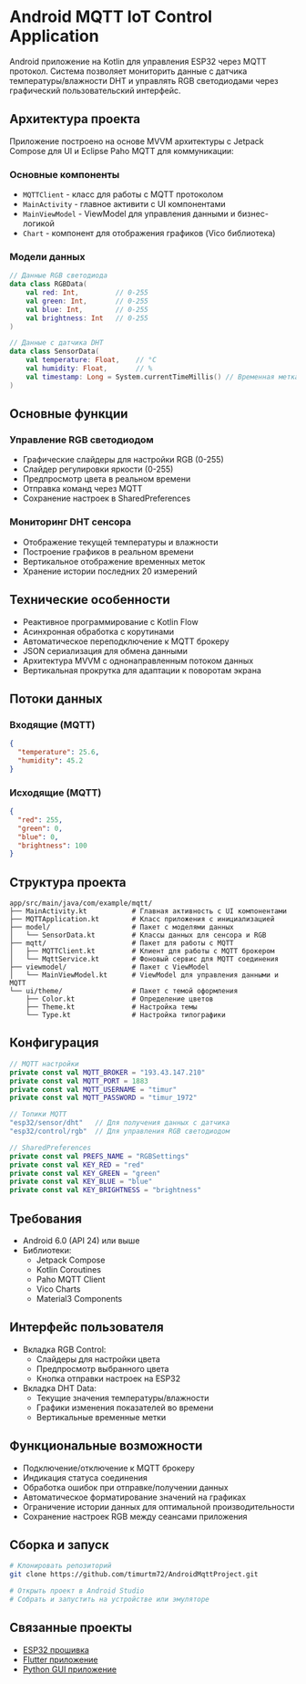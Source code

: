# Android MQTT IoT Control Application

Android приложение на Kotlin для управления ESP32 через MQTT протокол. Система позволяет мониторить данные с датчика температуры/влажности DHT и управлять RGB светодиодами через графический пользовательский интерфейс.

## Архитектура проекта

Приложение построено на основе MVVM архитектуры с Jetpack Compose для UI и Eclipse Paho MQTT для коммуникации:

### Основные компоненты
- `MQTTClient` - класс для работы с MQTT протоколом
- `MainActivity` - главное активити с UI компонентами
- `MainViewModel` - ViewModel для управления данными и бизнес-логикой
- `Chart` - компонент для отображения графиков (Vico библиотека)

### Модели данных
```kotlin
// Данные RGB светодиода
data class RGBData(
    val red: Int,         // 0-255
    val green: Int,       // 0-255
    val blue: Int,        // 0-255
    val brightness: Int   // 0-255
)

// Данные с датчика DHT
data class SensorData(
    val temperature: Float,    // °C
    val humidity: Float,       // %
    val timestamp: Long = System.currentTimeMillis() // Временная метка
)
```

## Основные функции

### Управление RGB светодиодом
- Графические слайдеры для настройки RGB (0-255)
- Слайдер регулировки яркости (0-255)
- Предпросмотр цвета в реальном времени
- Отправка команд через MQTT
- Сохранение настроек в SharedPreferences

### Мониторинг DHT сенсора
- Отображение текущей температуры и влажности
- Построение графиков в реальном времени
- Вертикальное отображение временных меток
- Хранение истории последних 20 измерений

## Технические особенности
- Реактивное программирование с Kotlin Flow
- Асинхронная обработка с корутинами
- Автоматическое переподключение к MQTT брокеру
- JSON сериализация для обмена данными
- Архитектура MVVM с однонаправленным потоком данных
- Вертикальная прокрутка для адаптации к поворотам экрана

## Потоки данных

### Входящие (MQTT)
```json
{
  "temperature": 25.6,
  "humidity": 45.2
}
```

### Исходящие (MQTT)
```json
{
  "red": 255,
  "green": 0,
  "blue": 0,
  "brightness": 100
}
```

## Структура проекта
```plaintext
app/src/main/java/com/example/mqtt/
├── MainActivity.kt           # Главная активность с UI компонентами
├── MQTTApplication.kt        # Класс приложения с инициализацией
├── model/                    # Пакет с моделями данных
│   └── SensorData.kt         # Классы данных для сенсора и RGB
├── mqtt/                     # Пакет для работы с MQTT
│   ├── MQTTClient.kt         # Клиент для работы с MQTT брокером
│   └── MqttService.kt        # Фоновый сервис для MQTT соединения
├── viewmodel/                # Пакет с ViewModel
│   └── MainViewModel.kt      # ViewModel для управления данными и MQTT
└── ui/theme/                 # Пакет с темой оформления
    ├── Color.kt              # Определение цветов
    ├── Theme.kt              # Настройка темы
    └── Type.kt               # Настройка типографики
```

## Конфигурация
```kotlin
// MQTT настройки
private const val MQTT_BROKER = "193.43.147.210"
private const val MQTT_PORT = 1883
private const val MQTT_USERNAME = "timur"
private const val MQTT_PASSWORD = "timur_1972"

// Топики MQTT
"esp32/sensor/dht"   // Для получения данных с датчика
"esp32/control/rgb"  // Для управления RGB светодиодом

// SharedPreferences
private const val PREFS_NAME = "RGBSettings"
private const val KEY_RED = "red"
private const val KEY_GREEN = "green"
private const val KEY_BLUE = "blue"
private const val KEY_BRIGHTNESS = "brightness"
```

## Требования
- Android 6.0 (API 24) или выше
- Библиотеки:
  - Jetpack Compose
  - Kotlin Coroutines
  - Paho MQTT Client
  - Vico Charts
  - Material3 Components

## Интерфейс пользователя
- Вкладка RGB Control:
  - Слайдеры для настройки цвета
  - Предпросмотр выбранного цвета
  - Кнопка отправки настроек на ESP32
- Вкладка DHT Data:
  - Текущие значения температуры/влажности
  - Графики изменения показателей во времени
  - Вертикальные временные метки

## Функциональные возможности
- Подключение/отключение к MQTT брокеру
- Индикация статуса соединения
- Обработка ошибок при отправке/получении данных
- Автоматическое форматирование значений на графиках
- Ограничение истории данных для оптимальной производительности
- Сохранение настроек RGB между сеансами приложения

## Сборка и запуск
```bash
# Клонировать репозиторий
git clone https://github.com/timurtm72/AndroidMqttProject.git

# Открыть проект в Android Studio
# Собрать и запустить на устройстве или эмуляторе
```

## Связанные проекты
- [ESP32 прошивка](https://github.com/timurtm72/esp_idf_esp32_mqtt_android)
- [Flutter приложение](https://github.com/timurtm72/flutter_android_mqtt_python_esp32)
- [Python GUI приложение](https://github.com/timurtm72/python_mqtt_esp32_control)
